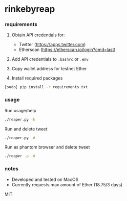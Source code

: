 # rinkebyreap

### requirements

1. Obtain API credentials for:
	- Twitter (https://apps.twitter.com)
	- Etherscan (https://etherscan.io/login?cmd=last)

2. Add API credentials to `.bashrc` or `.env`

3. Copy wallet address for testnet Ether

4. Install required packages
```bash
[sudo] pip install -r requirements.txt
```

### usage

Run usage/help
```bash
./reaper.py -h
```

Run and delete tweet
```bash
./reaper.py -d
```

Run as phantom browser and delete tweet
```bash
./reaper -p -d
```

### notes
- Developed and tested on MacOS
- Currently requests max amount of Ether (18.75/3 days)

MIT

